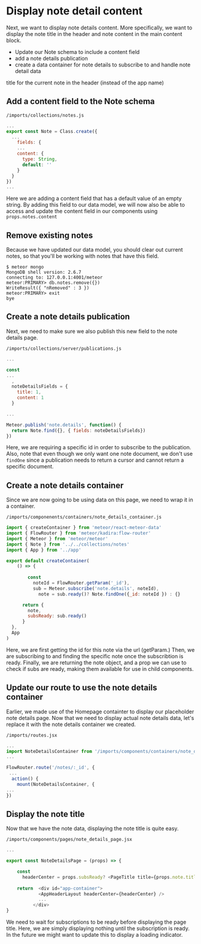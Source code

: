 # Display note detail content


Next, we want to display note details content.  More specifically, we want to display the note title in the header and note content in the main content block.

- Update our Note schema to include a content field 
- add a note details publication
- create a data container for note details to subscribe to and handle note detail data

title for the current note in the header (instead of the app name)

## Add a content field to the Note schema

``` /imports/collections/notes.js ```

```js
...
export const Note = Class.create({
  ...
	fields: {
    ...
    content: {
      type: String,
      default: ''
    }
  }
})
...
```

Here we are adding a content field that has a default value of an empty string. By adding this field to our data model, we will now also be able to access and update the content field in our components using ``` props.notes.content ```

## Remove existing notes
Because we have updated our data model, you should clear out current notes, so that you'll be working with notes that have this field.

```
$ meteor mongo
MongoDB shell version: 2.6.7
connecting to: 127.0.0.1:4001/meteor
meteor:PRIMARY> db.notes.remove({})
WriteResult({ "nRemoved" : 3 })
meteor:PRIMARY> exit
bye
```

## Create a note details publication
Next, we need to make sure we also publish this new field to the note details page.

``` /imports/collections/server/publications.js ```

```js
...

const
...
  ,
  noteDetailsFields = {
    title: 1,
    content: 1
  } 

...

Meteor.publish('note.details', function() {
  return Note.find({}, { fields: noteDetailsFields})
})
```

Here, we are requiring a specific id in order to subscribe to the publication. Also, note that even though we only want one note document, we don't use  ``` findOne ``` since a publication needs to return a cursor and cannot return a specific document.

## Create a note details container

Since we are now going to be using data on this page, we need to wrap it in a container.


``` /imports/componenents/containers/note_details_container.js ```

```js
import { createContainer } from 'meteor/react-meteor-data'
import { FlowRouter } from 'meteor/kadira:flow-router'
import { Meteor } from 'meteor/meteor'
import { Note } from '../../collections/notes'
import { App } from '../app'

export default createContainer(
	() => {
		
		const
		  noteId = FlowRouter.getParam('_id'),
		  sub = Meteor.subscribe('note.details', noteId),
			note = sub.ready()? Note.findOne({_id: noteId }) : {}

	  return {
	  	note,
	  	subsReady: sub.ready()
	  }
  },
  App
)
```

Here, we are first getting the id for this note via the url (getParam.)  Then, we are subscribing to and finding the specific note once the subscribtion is ready. Finally, we are returning the note object, and a prop we can use to check if subs are ready, making them available for use in child components.

 ## Update our route to use the note details container

Earlier, we made use of the Homepage containter to display our placeholder note details page.  Now that we need to display actual note details data, let's replace it with the note details container we created.

``` /imports/routes.jsx ```

```js
...
import NoteDetailsContainer from '/imports/components/containers/note_details_container'
...

FlowRouter.route('/notes/:_id', {
 ...
  action() {
    mount(NoteDetailsContainer, {
...
})

```
 
 
 ## Display the note title
 Now that we have the note data, displaying the note title is quite easy.
 
 
 ``` /imports/components/pages/note_details_page.jsx ```

```js
...

export const NoteDetailsPage = (props) => {

	const
	  headerCenter = props.subsReady? <PageTitle title={props.note.title} /> : null
	  
	return  <div id="app-container">
            <AppHeaderLayout headerCenter={headerCenter} />
            ...
          </div>
}
```

We need to wait for subscriptions to be ready before displaying the page title.  Here, we are simply displaying nothing until the subscription is ready. In the future we might want to update this to display a loading indicator.





